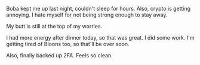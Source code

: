 Boba kept me up last night, couldn't sleep for hours. Also, crypto is getting annoying. I hate myself for not being strong enough to stay away.

My butt is still at the top of my worries.

I had more energy after dinner today, so that was great. I did some work. I'm getting tired of Bloons too, so that'll be over soon.

Also, finally backed up 2FA. Feels so clean.
